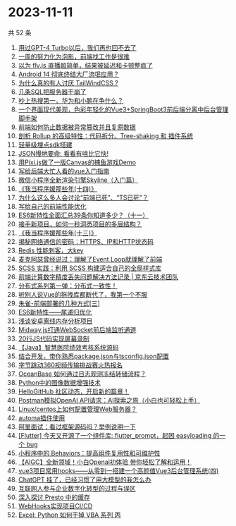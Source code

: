# 2023-11-11

共 52 条

<!-- BEGIN JUEJIN -->
<!-- 最后更新时间 2023-11-11 04:05:45 +0800 -->
1. [用过GPT-4 Turbo以后，我们再也回不去了](https://juejin.cn/post/7298997940018741302)
1. [一周的努力化为泡影，前端找工作是很难](https://juejin.cn/post/7299392213481439243)
1. [以为 flv.js 直播超简单，结果被延迟和卡顿整疯了](https://juejin.cn/post/7299037876636663847)
1. [ Android 14 彻底终结大厂流氓应用？](https://juejin.cn/post/7298699367791411236)
1. [为什么真的有人讨厌  TailWindCSS ?](https://juejin.cn/post/7299353265098899465)
1. [几条SQL把服务器干崩了](https://juejin.cn/post/7298635800631459892)
1. [吵上热搜第一，华为和小鹏在争什么？](https://juejin.cn/post/7299016228579377202)
1. [一个界面现代美观，色彩年轻化的Vue3+SpringBoot3前后端分离中后台管理脚手架](https://juejin.cn/post/7299037876637286439)
1. [前端如何防止数据被异常篡改并且复原数据](https://juejin.cn/post/7298674250964729893)
1. [剖析 Rollup 的高级特性：代码拆分、Tree-shaking 和 插件系统](https://juejin.cn/post/7298646156425756706)
1. [轻量级埋点sdk搭建](https://juejin.cn/post/7298641610431332378)
1. [JSON慢地要命: 看看有啥比它快!](https://juejin.cn/post/7299353265099423753)
1. [用Pixi.js做了一版Canvas的捕鱼游戏Demo](https://juejin.cn/post/7298927261209346074)
1. [写给后端大忙人看的vue入门指南](https://juejin.cn/post/7298927442488442917)
1. [微信小程序全新渲染引擎Skyline（入门篇）](https://juejin.cn/post/7298927261210361882)
1. [《我当程序媛那些年(十四)》](https://juejin.cn/post/7299353390763982898)
1. [为什么这么多人会讨论“前端已死”、“TS已死”？](https://juejin.cn/post/7299354483567149119)
1. [写给自己的前端性能优化](https://juejin.cn/post/7298329919389564943)
1. [ES6新特性全面汇总39条你知道多少？（十一）](https://juejin.cn/post/7298699367790870564)
1. [接手新项目，如何一秒洞悉项目的多层结构？](https://juejin.cn/post/7255189463747280951)
1. [《我当程序媛那些年(十三)》](https://juejin.cn/post/7298627636392673289)
1. [揭秘网络通信的密码：HTTPS、IP和HTTP状态码](https://juejin.cn/post/7299037876636368935)
1. [Redis 性能刺客，大key](https://juejin.cn/post/7298989375370166298)
1. [麦克阿瑟曾经说过：理解了Event Loop就理解了前端](https://juejin.cn/post/7299346813256728610)
1. [SCSS 实践：利用 SCSS 构建适合自己的全局样式库](https://juejin.cn/post/7298927417317507081)
1. [前端计算数字精度丢失问题解决方法记录 | 京东云技术团队](https://juejin.cn/post/7298689049891569714)
1. [分布式系列第一弹：分布式一致性！](https://juejin.cn/post/7299477531640217663)
1. [听别人说Vue的拖拽库都断代了，我第一个不服](https://juejin.cn/post/7299353745506615347)
1. [朱雀-前端部署的几种方式[三]](https://juejin.cn/post/7298927442487492645)
1. [ES6新特性——尾递归优化](https://juejin.cn/post/7299346813261758464)
1. [浅谈安卓离线内存分析项目](https://juejin.cn/post/7298927247146647561)
1. [Midway.js打通WebSocket前后端监听通道](https://juejin.cn/post/7298913075544162338)
1. [20行JS代码实现屏幕录制](https://juejin.cn/post/7299346813261512704)
1. [【Java】智慧医院绩效考核系统源码](https://juejin.cn/post/7298316550746013759)
1. [结合开发，带你熟悉package.json与tsconfig.json配置](https://juejin.cn/post/7298294389478506548)
1. [字节跳动360视频传输挑战赛火热报名](https://juejin.cn/post/7299052187884453897)
1. [OceanBase 如何通过日志观测冻结转储流程？](https://juejin.cn/post/7298907435061968947)
1. [ Python中的图像数据增强技术](https://juejin.cn/post/7298913075544490018)
1. [HelloGitHub 社区动态，开启新的篇章！](https://juejin.cn/post/7298642242117386290)
1. [Postman模拟OpenAI API请求：AI探索之旅（小白也可轻松上手）](https://juejin.cn/post/7299017022944100404)
1. [Linux/centos上如何配置管理Web服务器？](https://juejin.cn/post/7298891730397282339)
1. [automa插件使用](https://juejin.cn/post/7298635800627036194)
1. [阿里面试：看过框架源码吗？举例说明一下](https://juejin.cn/post/7299354838929014824)
1. [[Flutter] 今天又开源了一个组件库: flutter_prompt，起因 easyloading 的一个 bug](https://juejin.cn/post/7298926584122294299)
1. [小程序中的 Behaviors：提高组件复用性和可维护性](https://juejin.cn/post/7298325767490928680)
1. [【AIGC】全新领域！小白Openai初体验  带你轻松了解和运用！](https://juejin.cn/post/7299037876636500007)
1. [vue3项目常用hooks——从零到一搭建一个高颜值Vue3后台管理系统(四)](https://juejin.cn/post/7298646156438863872)
1. [ChatGPT 挂了，已经习惯了用大模型的我怎么办](https://juejin.cn/post/7299346713949405221)
1. [互联网人参与企业数字化转型的过程与误区](https://juejin.cn/post/7298646156438765568)
1. [深入探讨 Presto 中的缓存](https://juejin.cn/post/7298635800631738420)
1. [WebHooks实现项目CI/CD](https://juejin.cn/post/7298627636392706057)
1. [ Excel: Python 如何干掉 VBA 系列 丙](https://juejin.cn/post/7298635806494343187)
<!-- END JUEJIN -->